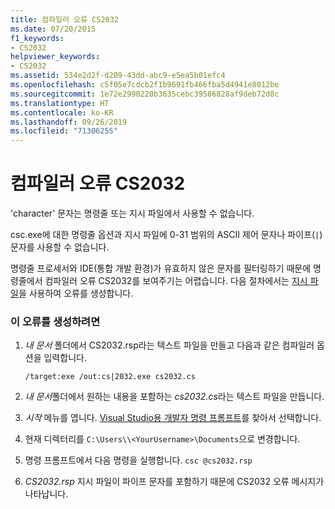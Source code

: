 ```yaml
---
title: 컴파일러 오류 CS2032
ms.date: 07/20/2015
f1_keywords:
- CS2032
helpviewer_keywords:
- CS2032
ms.assetid: 534e2d2f-d209-43dd-abc9-e5ea5b01efc4
ms.openlocfilehash: c5f05e7cdcb2f1b9691fb466fba5d4941e8012be
ms.sourcegitcommit: 1e72e2990220b3635cebc39586828af9deb72d8c
ms.translationtype: HT
ms.contentlocale: ko-KR
ms.lasthandoff: 09/26/2019
ms.locfileid: "71306255"
---
```

# <a name="compiler-error-cs2032"></a>컴파일러 오류 CS2032

'character' 문자는 명령줄 또는 지시 파일에서 사용할 수 없습니다.

 csc.exe에 대한 명령줄 옵션과 지시 파일에 0-31 범위의 ASCII 제어 문자나 파이프(`|`) 문자를 사용할 수 없습니다.

 명령줄 프로세서와 IDE(통합 개발 환경)가 유효하지 않은 문자를 필터링하기 때문에 명령줄에서 컴파일러 오류 CS2032를 보여주기는 어렵습니다. 다음 절차에서는 [지시 파일](../compiler-options/response-file-compiler-option.md)을 사용하여 오류를 생성합니다.

### <a name="to-generate-this-error"></a>이 오류를 생성하려면

1. *내 문서* 폴더에서 CS2032.rsp라는 텍스트 파일을 만들고 다음과 같은 컴파일러 옵션을 입력합니다.
  
    ```console
    /target:exe /out:cs|2032.exe cs2032.cs
    ```

2. *내 문서*폴더에서 원하는 내용을 포함하는 *cs2032.cs*라는 텍스트 파일을 만듭니다.

3. *시작* 메뉴를 엽니다. [Visual Studio용 개발자 명령 프롬프트](../../../framework/tools/developer-command-prompt-for-vs.md)를 찾아서 선택합니다.

4. 현재 디렉터리를 `C:\Users\\<YourUsername>\Documents`으로 변경합니다.

5. 명령 프롬프트에서 다음 명령을 실행합니다. `csc @cs2032.rsp`

6. *CS2032.rsp* 지시 파일이 파이프 문자를 포함하기 때문에 CS2032 오류 메시지가 나타납니다.
